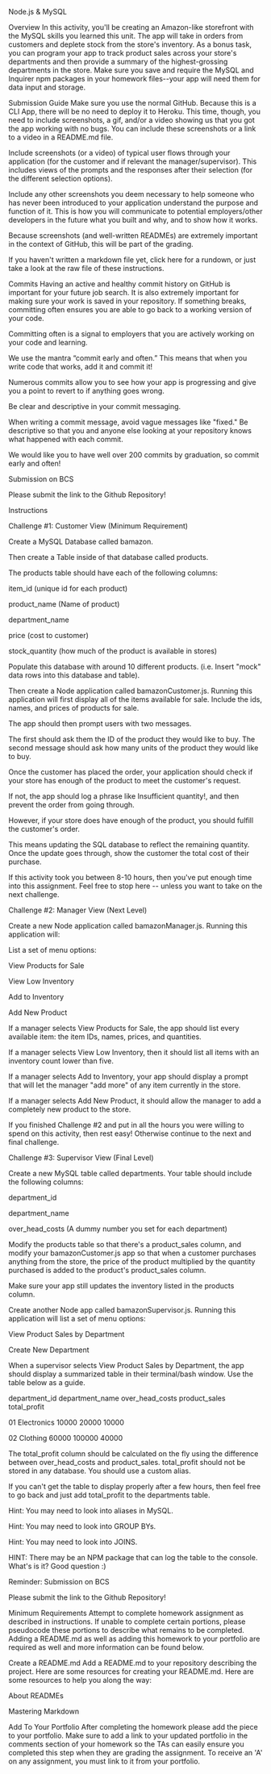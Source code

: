 Node.js & MySQL

Overview
In this activity, you'll be creating an Amazon-like storefront with the MySQL skills you learned this unit. The app will take in orders from customers and deplete stock from the store's inventory. As a bonus task, you can program your app to track product sales across your store's departments and then provide a summary of the highest-grossing departments in the store.
Make sure you save and require the MySQL and Inquirer npm packages in your homework files--your app will need them for data input and storage.

Submission Guide
Make sure you use the normal GitHub. Because this is a CLI App, there will be no need to deploy it to Heroku. This time, though, you need to include screenshots, a gif, and/or a video showing us that you got the app working with no bugs. You can include these screenshots or a link to a video in a README.md file.


Include screenshots (or a video) of typical user flows through your application (for the customer and if relevant the manager/supervisor). This includes views of the prompts and the responses after their selection (for the different selection options).


Include any other screenshots you deem necessary to help someone who has never been introduced to your application understand the purpose and function of it. This is how you will communicate to potential employers/other developers in the future what you built and why, and to show how it works.


Because screenshots (and well-written READMEs) are extremely important in the context of GitHub, this will be part of the grading.


If you haven't written a markdown file yet, click here for a rundown, or just take a look at the raw file of these instructions.

Commits
Having an active and healthy commit history on GitHub is important for your future job search. It is also extremely important for making sure your work is saved in your repository. If something breaks, committing often ensures you are able to go back to a working version of your code.


Committing often is a signal to employers that you are actively working on your code and learning.


We use the mantra “commit early and often.”  This means that when you write code that works, add it and commit it!


Numerous commits allow you to see how your app is progressing and give you a point to revert to if anything goes wrong.




Be clear and descriptive in your commit messaging.

When writing a commit message, avoid vague messages like "fixed." Be descriptive so that you and anyone else looking at your repository knows what happened with each commit.



We would like you to have well over 200 commits by graduation, so commit early and often!



Submission on BCS

Please submit the link to the Github Repository!


Instructions

Challenge #1: Customer View (Minimum Requirement)


Create a MySQL Database called bamazon.


Then create a Table inside of that database called products.


The products table should have each of the following columns:


item_id (unique id for each product)


product_name (Name of product)


department_name


price (cost to customer)


stock_quantity (how much of the product is available in stores)




Populate this database with around 10 different products. (i.e. Insert "mock" data rows into this database and table).


Then create a Node application called bamazonCustomer.js. Running this application will first display all of the items available for sale. Include the ids, names, and prices of products for sale.


The app should then prompt users with two messages.

The first should ask them the ID of the product they would like to buy.
The second message should ask how many units of the product they would like to buy.



Once the customer has placed the order, your application should check if your store has enough of the product to meet the customer's request.

If not, the app should log a phrase like Insufficient quantity!, and then prevent the order from going through.



However, if your store does have enough of the product, you should fulfill the customer's order.

This means updating the SQL database to reflect the remaining quantity.
Once the update goes through, show the customer the total cost of their purchase.





If this activity took you between 8-10 hours, then you've put enough time into this assignment. Feel free to stop here -- unless you want to take on the next challenge.



Challenge #2: Manager View (Next Level)


Create a new Node application called bamazonManager.js. Running this application will:


List a set of menu options:


View Products for Sale


View Low Inventory


Add to Inventory


Add New Product




If a manager selects View Products for Sale, the app should list every available item: the item IDs, names, prices, and quantities.


If a manager selects View Low Inventory, then it should list all items with an inventory count lower than five.


If a manager selects Add to Inventory, your app should display a prompt that will let the manager "add more" of any item currently in the store.


If a manager selects Add New Product, it should allow the manager to add a completely new product to the store.






If you finished Challenge #2 and put in all the hours you were willing to spend on this activity, then rest easy! Otherwise continue to the next and final challenge.



Challenge #3: Supervisor View (Final Level)


Create a new MySQL table called departments. Your table should include the following columns:


department_id


department_name


over_head_costs (A dummy number you set for each department)




Modify the products table so that there's a product_sales column, and modify your bamazonCustomer.js app so that when a customer purchases anything from the store, the price of the product multiplied by the quantity purchased is added to the product's product_sales column.

Make sure your app still updates the inventory listed in the products column.



Create another Node app called bamazonSupervisor.js. Running this application will list a set of menu options:


View Product Sales by Department


Create New Department




When a supervisor selects View Product Sales by Department, the app should display a summarized table in their terminal/bash window. Use the table below as a guide.





department_id
department_name
over_head_costs
product_sales
total_profit




01
Electronics
10000
20000
10000


02
Clothing
60000
100000
40000





The total_profit column should be calculated on the fly using the difference between over_head_costs and product_sales. total_profit should not be stored in any database. You should use a custom alias.


If you can't get the table to display properly after a few hours, then feel free to go back and just add total_profit to the departments table.


Hint: You may need to look into aliases in MySQL.


Hint: You may need to look into GROUP BYs.


Hint: You may need to look into JOINS.


HINT: There may be an NPM package that can log the table to the console. What's is it? Good question :)





Reminder: Submission on BCS

Please submit the link to the Github Repository!



Minimum Requirements
Attempt to complete homework assignment as described in instructions. If unable to complete certain portions, please pseudocode these portions to describe what remains to be completed. Adding a README.md as well as adding this homework to your portfolio are required as well and more information can be found below.


Create a README.md
Add a README.md to your repository describing the project. Here are some resources for creating your README.md. Here are some resources to help you along the way:


About READMEs


Mastering Markdown




Add To Your Portfolio
After completing the homework please add the piece to your portfolio. Make sure to add a link to your updated portfolio in the comments section of your homework so the TAs can easily ensure you completed this step when they are grading the assignment. To receive an 'A' on any assignment, you must link to it from your portfolio.
